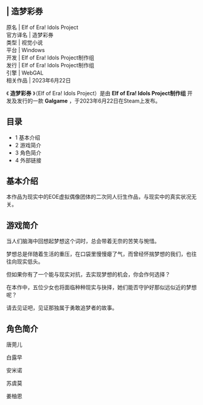 |  造梦彩券  
---  
原名  |  Elf of Era! Idols Project   
官方译名  |  造梦彩券   
类型  |  视觉小说   
平台  |  Windows   
开发  |  Elf of Era! Idols Project制作组   
发行  |  Elf of Era! Idols Project制作组   
引擎  |  WebGAL   
相关作品  |  2023年6月22日   
  
《 **造梦彩券** 》（Elf of Era! Idols Project）是由 **Elf of Era! Idols Project制作组**
开发及发行的一款 **Galgame** ，于2023年6月22日在Steam上发布。

##  目录

  * 1  基本介绍 
  * 2  游戏简介 
  * 3  角色简介 
  * 4  外部链接 

##  基本介绍

本作品为现实中的EOE虚拟偶像团体的二次同人衍生作品，与现实中的真实状况无关。

##  游戏简介

当人们脑海中回想起梦想这个词时，总会带着无奈的苦笑与惋惜。

梦想总是伴随着生活的重压，在口袋里慢慢瘪了气，而曾经怀揣梦想的我们，也往往向现实低头。

但如果你有了一个能与现实对抗，去实现梦想的机会，你会作何选择？

在本作中，五位少女也将面临种种现实与抉择，她们能否守护好那似远似近的梦想呢？

请去见证吧，见证那独属于勇敢追梦者的故事。

##  角色简介

唐莞儿

白露早

安米诺

苏虞莫

姜柚恩

  